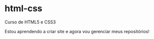 # html-css

Curso de HTML5 e CSS3

Estou aprendendo a criar site e agora vou gerenciar meus repositórios!
